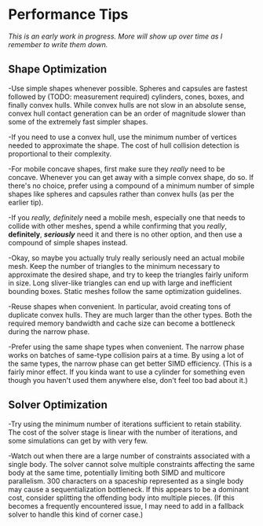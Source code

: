 # Performance Tips

*This is an early work in progress. More will show up over time as I remember to write them down.*
## Shape Optimization
-Use simple shapes whenever possible. Spheres and capsules are fastest followed by (TODO: measurement required) cylinders, cones, boxes, and finally convex hulls. While convex hulls are not slow in an absolute sense, convex hull contact generation can be an order of magnitude slower than some of the extremely fast simpler shapes.

-If you need to use a convex hull, use the minimum number of vertices needed to approximate the shape. The cost of hull collision detection is proportional to their complexity.

-For mobile concave shapes, first make sure they *really* need to be concave. Whenever you can get away with a simple convex shape, do so. If there's no choice, prefer using a compound of a minimum number of simple shapes like spheres and capsules rather than convex hulls (as per the earlier tip).

-If you *really, _definitely_* need a mobile mesh, especially one that needs to collide with other meshes, spend a while confirming that you *really*, **definitely**, ***seriously*** need it and there is no other option, and then use a compound of simple shapes instead.

-Okay, so maybe you actually truly really seriously need an actual mobile mesh. Keep the number of triangles to the minimum necessary to approximate the desired shape, and try to keep the triangles fairly uniform in size. Long sliver-like triangles can end up with large and inefficient bounding boxes. Static meshes follow the same optimization guidelines.

-Reuse shapes when convenient. In particular, avoid creating tons of duplicate convex hulls. They are much larger than the other types. Both the required memory bandwidth and cache size can become a bottleneck during the narrow phase.

-Prefer using the same shape types when convenient. The narrow phase works on batches of same-type collision pairs at a time. By using a lot of the same types, the narrow phase can get better SIMD efficiency. (This is a fairly minor effect. If you kinda want to use a cylinder for something even though you haven't used them anywhere else, don't feel too bad about it.)


## Solver Optimization
-Try using the minimum number of iterations sufficient to retain stability. The cost of the solver stage is linear with the number of iterations, and some simulations can get by with very few.

-Watch out when there are a large number of constraints associated with a single body. The solver cannot solve multiple constraints affecting the same body at the same time, potentially limiting both SIMD and multicore parallelism. 300 characters on a spaceship represented as a single body may cause a sequentialization bottleneck. If this appears to be a dominant cost, consider splitting the offending body into multiple pieces. (If this becomes a frequently encountered issue, I may need to add in a fallback solver to handle this kind of corner case.)